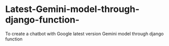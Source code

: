 # Latest-Gemini-model-through-django-function-
To create a chatbot with Google latest version Gemini model through django function 
